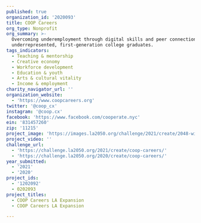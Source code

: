 ```yaml
---
published: true
organization_id: '2020093'
title: COOP Careers
org_type: Nonprofit
org_summary: >-
  Overcoming underemployment through digital skills and peer connections for
  underrepresented, first-generation college graduates.
tags_indicators:
  - Teaching & mentorship
  - Creative economy
  - Workforce development
  - Education & youth
  - Arts & cultural vitality
  - Income & employment
charity_navigator_url: ''
organization_website:
  - 'https://www.coopcareers.org'
twitter: '@coop_cx'
instagram: '@coop.cx'
facebook: 'https://www.facebook.com/cooperate.nyc'
ein: '831457260'
zip: '11215'
project_image: 'https://images.la2050.org/challenge/2021/create/2048-wide/coop-careers.jpg'
project_video: ''
challenge_url:
  - 'https://challenge.la2050.org/2021/create/coop-careers/'
  - 'https://challenge.la2050.org/2020/create/coop-careers/'
year_submitted:
  - '2021'
  - '2020'
project_ids:
  - '1202092'
  - 0202093
project_titles:
  - COOP Careers LA Expansion
  - COOP Careers LA Expansion

---
```


